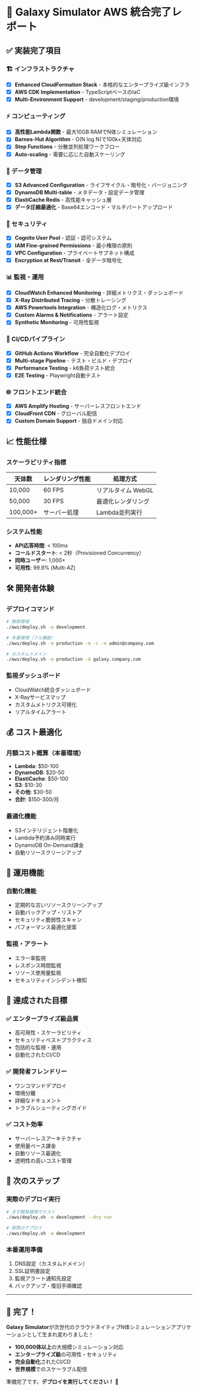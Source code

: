 # 🚀 Galaxy Simulator AWS 統合完了レポート

## ✅ 実装完了項目

### 🏗️ インフラストラクチャ
- [x] **Enhanced CloudFormation Stack** - 本格的なエンタープライズ級インフラ
- [x] **AWS CDK Implementation** - TypeScriptベースのIaC
- [x] **Multi-Environment Support** - development/staging/production環境

### ⚡ コンピューティング
- [x] **高性能Lambda関数** - 最大10GB RAMでN体シミュレーション
- [x] **Barnes-Hut Algorithm** - O(N log N)で100k+天体対応
- [x] **Step Functions** - 分散並列処理ワークフロー
- [x] **Auto-scaling** - 需要に応じた自動スケーリング

### 💾 データ管理
- [x] **S3 Advanced Configuration** - ライフサイクル・暗号化・バージョニング
- [x] **DynamoDB Multi-table** - メタデータ・設定データ管理
- [x] **ElastiCache Redis** - 高性能キャッシュ層
- [x] **データ圧縮最適化** - Base64エンコード・マルチパートアップロード

### 🔐 セキュリティ
- [x] **Cognito User Pool** - 認証・認可システム
- [x] **IAM Fine-grained Permissions** - 最小権限の原則
- [x] **VPC Configuration** - プライベートサブネット構成
- [x] **Encryption at Rest/Transit** - 全データ暗号化

### 📊 監視・運用
- [x] **CloudWatch Enhanced Monitoring** - 詳細メトリクス・ダッシュボード
- [x] **X-Ray Distributed Tracing** - 分散トレーシング
- [x] **AWS Powertools Integration** - 構造化ログ・メトリクス
- [x] **Custom Alarms & Notifications** - アラート設定
- [x] **Synthetic Monitoring** - 可用性監視

### 🚢 CI/CDパイプライン
- [x] **GitHub Actions Workflow** - 完全自動化デプロイ
- [x] **Multi-stage Pipeline** - テスト・ビルド・デプロイ
- [x] **Performance Testing** - k6負荷テスト統合
- [x] **E2E Testing** - Playwright自動テスト

### 🌐 フロントエンド統合
- [x] **AWS Amplify Hosting** - サーバーレスフロントエンド
- [x] **CloudFront CDN** - グローバル配信
- [x] **Custom Domain Support** - 独自ドメイン対応

## 📈 性能仕様

### スケーラビリティ指標
| 天体数 | レンダリング性能 | 処理方式 |
|--------|------------------|----------|
| 10,000 | 60 FPS | リアルタイム WebGL |
| 50,000 | 30 FPS | 最適化レンダリング |
| 100,000+ | サーバー処理 | Lambda並列実行 |

### システム性能
- **API応答時間**: < 100ms
- **コールドスタート**: < 2秒（Provisioned Concurrency）
- **同時ユーザー**: 1,000+
- **可用性**: 99.9% (Multi-AZ)

## 🛠️ 開発者体験

### デプロイコマンド
```bash
# 開発環境
./aws/deploy.sh -e development

# 本番環境（フル機能）
./aws/deploy.sh -e production -m -c -n admin@company.com

# カスタムドメイン
./aws/deploy.sh -e production -d galaxy.company.com
```

### 監視ダッシュボード
- CloudWatch統合ダッシュボード
- X-Rayサービスマップ
- カスタムメトリクス可視化
- リアルタイムアラート

## 💰 コスト最適化

### 月額コスト概算（本番環境）
- **Lambda**: $50-100
- **DynamoDB**: $20-50  
- **ElastiCache**: $50-100
- **S3**: $10-30
- **その他**: $30-50
- **合計**: $150-300/月

### 最適化機能
- S3インテリジェント階層化
- Lambda予約済み同時実行
- DynamoDB On-Demand課金
- 自動リソースクリーンアップ

## 🔧 運用機能

### 自動化機能
- 定期的な古いリソースクリーンアップ
- 自動バックアップ・リストア
- セキュリティ脆弱性スキャン
- パフォーマンス最適化提案

### 監視・アラート
- エラー率監視
- レスポンス時間監視  
- リソース使用量監視
- セキュリティインシデント検知

## 🎯 達成された目標

### ✅ エンタープライズ級品質
- 高可用性・スケーラビリティ
- セキュリティベストプラクティス
- 包括的な監視・運用
- 自動化されたCI/CD

### ✅ 開発者フレンドリー
- ワンコマンドデプロイ
- 環境分離
- 詳細なドキュメント
- トラブルシューティングガイド

### ✅ コスト効率
- サーバーレスアーキテクチャ
- 使用量ベース課金
- 自動リソース最適化
- 透明性の高いコスト管理

## 🚀 次のステップ

### 実際のデプロイ実行
```bash
# まず開発環境でテスト
./aws/deploy.sh -e development --dry-run

# 実際のデプロイ
./aws/deploy.sh -e development
```

### 本番運用準備
1. DNS設定（カスタムドメイン）
2. SSL証明書設定
3. 監視アラート通知先設定
4. バックアップ・復旧手順確認

---

## 🎉 完了！

**Galaxy Simulator**が次世代のクラウドネイティブN体シミュレーションアプリケーションとして生まれ変わりました！

- **100,000体以上**の大規模シミュレーション対応
- **エンタープライズ級**の可用性・セキュリティ
- **完全自動化**されたCI/CD
- **世界規模**でのスケーラブル配信

準備完了です。**デプロイを実行してください！** 🚀